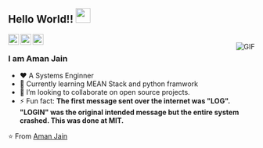 

## Hello World!! <img src="https://raw.githubusercontent.com/iampavangandhi/iampavangandhi/master/gifs/Hi.gif" width="30px"></h2>

<a href="https://twitter.com/amn__jain">
  <img align="left" alt="Aman's Twitter" width="22px" src="https://cdn.jsdelivr.net/npm/simple-icons@v3/icons/twitter.svg" />
</a>
<a href="https://www.linkedin.com/in/amnjain/">
  <img align="left" alt="Aman's Linkdein" width="22px" src="https://cdn.jsdelivr.net/npm/simple-icons@v3/icons/linkedin.svg" />
</a>
<a href="https://github.com/amnjain">
  <img align="left" alt="Aman's Github" width="22px" src="https://cdn.jsdelivr.net/npm/simple-icons@v3/icons/github.svg" />
</a>



<br />
<img align="right" alt="GIF" src=""https://media.giphy.com/media/jRf5fsn8G6YaogAWxn/giphy.gif" />

### I am Aman Jain
- :heart: A Systems Enginner 
- 🌱 Currently learning MEAN Stack and python framwork
- 👯 I’m looking to collaborate on open source projects.
- ⚡ Fun fact: **The first message sent over the internet was "LOG". "LOGIN" was the original intended message but   the entire system crashed. This was done at MIT.**

⭐️ From [Aman Jain](https://github.com/amnjain)
